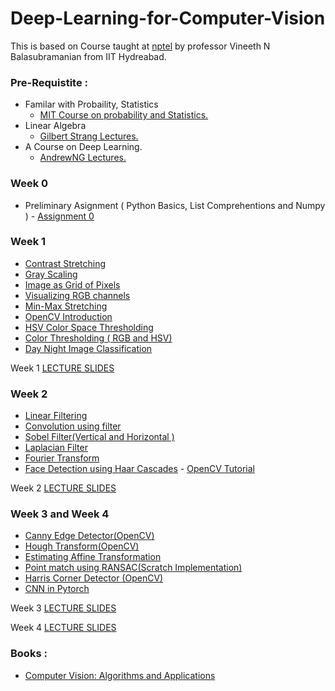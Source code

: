 # Deep-Learning-for-Computer-Vision

This is based on Course taught at [nptel](https://nptel.ac.in/courses/106/106/106106224/) by professor Vineeth N Balasubramanian from IIT Hydreabad. 

### Pre-Requistite :
   - Familar with Probaility, Statistics
        - [MIT Course on probability and Statistics.](https://www.youtube.com/watch?v=1uW3qMFA9Ho&list=PLUl4u3cNGP60hI9ATjSFgLZpbNJ7myAg6)
   - Linear Algebra 
        - [Gilbert Strang Lectures.](https://www.youtube.com/watch?v=7UJ4CFRGd-U&list=PLE7DDD91010BC51F8)
   - A Course on Deep Learning.
        - [AndrewNG Lectures.](https://www.deeplearning.ai)
### Week 0 
  - Preliminary Asignment ( Python Basics, List Comprehentions and Numpy ) - [Assignment 0](https://github.com/prajinkhadka/Deep-Learning-for-Computer-Vision/blob/master/Week%200/Assignment_0.ipynb)
  

### Week 1 
   - [Contrast Stretching](https://github.com/prajinkhadka/Deep-Learning-for-Computer-Vision/blob/master/Week%201/ContrastStretching.ipynb)
   - [Gray Scaling](https://github.com/prajinkhadka/Deep-Learning-for-Computer-Vision/blob/master/Week%201/GrayScaling.ipynb)
   - [Image as Grid of Pixels](https://github.com/prajinkhadka/Deep-Learning-for-Computer-Vision/blob/master/Week%201/Image%20as%20Grid%20of%20Pixels.ipynb)
   - [Visualizing RGB channels](https://github.com/prajinkhadka/Deep-Learning-for-Computer-Vision/blob/master/Week%201/Visualizing_RGB_Channels.ipynb)
   - [Min-Max Stretching](https://github.com/prajinkhadka/Deep-Learning-for-Computer-Vision/blob/master/Week%201/Min-Max%20Stretching%20.ipynb)
   - [OpenCV Introduction](https://github.com/prajinkhadka/Deep-Learning-for-Computer-Vision/blob/master/Week%201/opencv_Introduction.ipynb)
   - [HSV Color Space Thresholding](https://github.com/prajinkhadka/Deep-Learning-for-Computer-Vision/blob/master/Week%201/HSV%20Color%20space%20thresholding.ipynb)
   - [Color Thresholding ( RGB and HSV) ](https://github.com/prajinkhadka/Deep-Learning-for-Computer-Vision/blob/master/Week%201/Color%20Thresholding.ipynb)
   - [Day Night Image Classification](https://github.com/prajinkhadka/Deep-Learning-for-Computer-Vision/blob/master/Week%201/day_night_image_classification.ipynb)
   
  Week 1 [LECTURE SLIDES](https://drive.google.com/drive/folders/199Xs3MCDzIDNow7zdxGKMwdUiGpsBw3e?usp=sharing)

### Week 2 
   - [Linear Filtering](https://github.com/prajinkhadka/Deep-Learning-for-Computer-Vision/blob/master/Week%202/Linear%20Filter%2C%20Convolution%2C%20Sobel%20%2C%20Laplacian%20filter.ipynb)
   - [Convolution using filter](https://github.com/prajinkhadka/Deep-Learning-for-Computer-Vision/blob/master/Week%202/Linear%20Filter%2C%20Convolution%2C%20Sobel%20%2C%20Laplacian%20filter.ipynb)
   - [Sobel Filter(Vertical and Horizontal )](https://github.com/prajinkhadka/Deep-Learning-for-Computer-Vision/blob/master/Week%202/Linear%20Filter%2C%20Convolution%2C%20Sobel%20%2C%20Laplacian%20filter.ipynb)
   - [Laplacian Filter](https://github.com/prajinkhadka/Deep-Learning-for-Computer-Vision/blob/master/Week%202/Linear%20Filter%2C%20Convolution%2C%20Sobel%20%2C%20Laplacian%20filter.ipynb)
   - [Fourier Transform](https://github.com/prajinkhadka/Deep-Learning-for-Computer-Vision/blob/master/Week%202/Fourier%20Transform.ipynb)
   - [Face Detection using  Haar Cascades](https://github.com/prajinkhadka/Deep-Learning-for-Computer-Vision/blob/master/Week%202/Face%20Detection%20using%20Harrcascase.ipynb)
         - [OpenCV Tutorial](https://opencv-python-tutroals.readthedocs.io/en/latest/py_tutorials/py_objdetect/py_face_detection/py_face_detection.html)
   
   
  Week 2 [LECTURE SLIDES](https://drive.google.com/drive/folders/19qwMgf6H4JFQvbLL15_JhZRFktRSdxyU?usp=sharing)

### Week 3 and Week 4
   - [Canny Edge Detector(OpenCV)](https://github.com/prajinkhadka/Deep-Learning-for-Computer-Vision/blob/master/Week%203%20and%204/Canny%20Edge%20Detector%2CHough%20Transform%2C%20%20Affine%20Transformation%2C%20RANSAC%2C%20Harris%20Corner%20Detection%2C%20pytorch%20NN.ipynb)
   - [Hough Transform(OpenCV)](https://github.com/prajinkhadka/Deep-Learning-for-Computer-Vision/blob/master/Week%203%20and%204/Canny%20Edge%20Detector%2CHough%20Transform%2C%20%20Affine%20Transformation%2C%20RANSAC%2C%20Harris%20Corner%20Detection%2C%20pytorch%20NN.ipynb)
   - [Estimating Affine Transformation](https://github.com/prajinkhadka/Deep-Learning-for-Computer-Vision/blob/master/Week%203%20and%204/Canny%20Edge%20Detector%2CHough%20Transform%2C%20%20Affine%20Transformation%2C%20RANSAC%2C%20Harris%20Corner%20Detection%2C%20pytorch%20NN.ipynb)
   - [Point match using RANSAC(Scratch Implementation)](https://github.com/prajinkhadka/Deep-Learning-for-Computer-Vision/blob/master/Week%203%20and%204/Canny%20Edge%20Detector%2CHough%20Transform%2C%20%20Affine%20Transformation%2C%20RANSAC%2C%20Harris%20Corner%20Detection%2C%20pytorch%20NN.ipynb)
   - [Harris Corner Detector (OpenCV)](https://github.com/prajinkhadka/Deep-Learning-for-Computer-Vision/blob/master/Week%203%20and%204/Canny%20Edge%20Detector%2CHough%20Transform%2C%20%20Affine%20Transformation%2C%20RANSAC%2C%20Harris%20Corner%20Detection%2C%20pytorch%20NN.ipynb)
   - [CNN in Pytorch](https://github.com/prajinkhadka/Deep-Learning-for-Computer-Vision/blob/master/Week%203%20and%204/Canny%20Edge%20Detector%2CHough%20Transform%2C%20%20Affine%20Transformation%2C%20RANSAC%2C%20Harris%20Corner%20Detection%2C%20pytorch%20NN.ipynb)

  Week 3 [LECTURE SLIDES](https://drive.google.com/drive/folders/11qRz_sCbmJdtTcPzsxyo-ox_qX_YDjRM?usp=sharing)
  
  Week 4 [LECTURE SLIDES](https://drive.google.com/drive/folders/1Oijez2m7aJkNJR675uQQhUIi3u96gNFt?usp=sharing)



### Books : 
  - [Computer Vision: Algorithms and Applications](https://szeliski.org/Book/drafts/SzeliskiBook_20100903_draft.pdf)

